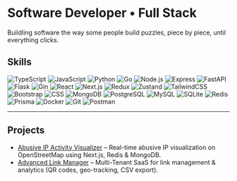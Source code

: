 # Software Developer • Full Stack
Buildling software the way some people build puzzles, piece by piece, until everything clicks.

## Skills
![TypeScript](https://img.shields.io/badge/TypeScript-3178c6?style=for-the-badge&logo=typescript&logoColor=white)
![JavaScript](https://img.shields.io/badge/JavaScript-f7df1e?style=for-the-badge&logo=javascript&logoColor=black)
![Python](https://img.shields.io/badge/Python-3776ab?style=for-the-badge&logo=python&logoColor=white)
![Go](https://img.shields.io/badge/Go-00ADD8?style=for-the-badge&logo=go&logoColor=white)
![Node.js](https://img.shields.io/badge/Node.js-339933?style=for-the-badge&logo=node.js&logoColor=white)
![Express](https://img.shields.io/badge/Express-000000?style=for-the-badge&logo=express&logoColor=white)
![FastAPI](https://img.shields.io/badge/FastAPI-009688?style=for-the-badge&logo=fastapi&logoColor=white)
![Flask](https://img.shields.io/badge/Flask-000000?style=for-the-badge&logo=flask&logoColor=white)
![Gin](https://img.shields.io/badge/Gin-008ecf?style=for-the-badge&logo=go&logoColor=white)
![React](https://img.shields.io/badge/React-61dafb?style=for-the-badge&logo=react&logoColor=black)
![Next.js](https://img.shields.io/badge/Next.js-000000?style=for-the-badge&logo=next.js&logoColor=white)
![Redux](https://img.shields.io/badge/Redux-764abc?style=for-the-badge&logo=redux&logoColor=white)
![Zustand](https://img.shields.io/badge/Zustand-443e38?style=for-the-badge&logo=react&logoColor=white)
![TailwindCSS](https://img.shields.io/badge/TailwindCSS-06b6d4?style=for-the-badge&logo=tailwindcss&logoColor=white)
![Bootstrap](https://img.shields.io/badge/Bootstrap-7952b3?style=for-the-badge&logo=bootstrap&logoColor=white)
![CSS](https://img.shields.io/badge/CSS-1572b6?style=for-the-badge&logo=css&logoColor=white)
![MongoDB](https://img.shields.io/badge/MongoDB-47a248?style=for-the-badge&logo=mongodb&logoColor=white)
![PostgreSQL](https://img.shields.io/badge/PostgreSQL-4169e1?style=for-the-badge&logo=postgresql&logoColor=white)
![MySQL](https://img.shields.io/badge/MySQL-4479a1?style=for-the-badge&logo=mysql&logoColor=white)
![SQLite](https://img.shields.io/badge/SQLite-003b57?style=for-the-badge&logo=sqlite&logoColor=white)
![Redis](https://img.shields.io/badge/Redis-dc382d?style=for-the-badge&logo=redis&logoColor=white)
![Prisma](https://img.shields.io/badge/Prisma-2d3748?style=for-the-badge&logo=prisma&logoColor=white)
![Docker](https://img.shields.io/badge/Docker-2496ed?style=for-the-badge&logo=docker&logoColor=white)
![Git](https://img.shields.io/badge/Git-f05032?style=for-the-badge&logo=git&logoColor=white)
![Postman](https://img.shields.io/badge/Postman-ff6c37?style=for-the-badge&logo=postman&logoColor=white)

---

## Projects
- [Abusive IP Activity Visualizer](https://github.com/IsayAyase/abuseIP-map) – Real-time abusive IP visualization on OpenStreetMap using Next.js, Redis & MongoDB.  
- [Advanced Link Manager](https://github.com/IsayAyase/link-manager) – Multi-Tenant SaaS for link management & analytics (QR codes, geo-tracking, CSV export).  
